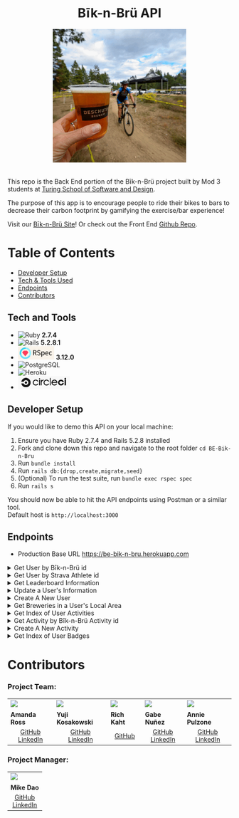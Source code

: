 <h1 align="center">Bīk-n-Brü API</h1>
<div align="center"><img src="doc/images/bikesbrews_giphy.gif" alt="Deschutes Brewery GIF" class="center" width="300" height="300"></div>

<br>
 
This repo is the Back End portion of the Bīk-n-Brü project built by Mod 3 students at [Turing School of Software and Design](https://turing.edu/). 

The purpose of this app is to encourage people to ride their bikes to bars to decrease their carbon footprint by gamifying the exercise/bar experience!

Visit our [Bīk-n-Brü Site](https://bik-n-bru.herokuapp.com/)! Or check out the Front End [Github Repo](https://github.com/Bik-n-Bru/FE-Bik-n-Bru-/).
<br>

# Table of Contents
- [Developer Setup](#setup)
- [Tech & Tools Used](#tech-and-tools)
- [Endpoints](#endpoints)
- [Contributors](#contributors)


## Tech and Tools
  - ![Ruby](https://img.shields.io/badge/Ruby-CC342D?style=for-the-badge&logo=ruby&logoColor=white) **2.7.4**
  - ![Rails](https://img.shields.io/badge/Ruby_on_Rails-CC0000?style=for-the-badge&logo=ruby-on-rails&logoColor=white) **5.2.8.1**
  - <img src="app/images/rspec_badge.png" alt="RSpec" height="30"> **3.12.0**
  - ![PostgreSQL](https://img.shields.io/badge/PostgreSQL-316192?style=for-the-badge&logo=postgresql&logoColor=white)
  - ![Heroku](https://img.shields.io/badge/Heroku-430098?style=for-the-badge&logo=heroku&logoColor=white)
  - <img src="app/images/CircleCi_logo.png" alt="Circle Ci" height="30">

## Developer Setup
  If you would like to demo this API on your local machine:
<ol>
  <li> Ensure you have Ruby 2.7.4 and Rails 5.2.8 installed </li>
  <li> Fork and clone down this repo and navigate to the root folder <code>cd BE-Bik-n-Bru</code></li>
  <li> Run <code>bundle install</code> </li>
  <li> Run <code>rails db:{drop,create,migrate,seed}</code> </li>
  <li> (Optional) To run the test suite, run <code>bundle exec rspec spec</code> </li>
  <li> Run <code>rails s</code> </li>
</ol>
You should now be able to hit the API endpoints using Postman or a similar tool.<br>
Default host is <code>http://localhost:3000</code>




  <!-- A user signs in using their [Strava](https://www.strava.com/) authentication. If they don't currently have a Strava Login there will be a link to take them to the Strava 
  website and create a login there.

  Upon logging in, the user will see
  The theoretical money that the user saves in gas costs by riding their bike is calculated when a bar trip is logged. That sum can then be used to 
  "purchase" drinks at the brewery they attended.
  The user will also be able to find breweries near their location, log their riding activy to a bar and earn badges for certain accomplishments (number of breweries
  visited, amount of CO2 they have offset by riding their bike vs driving and the chance to be on the app leader board based on miles ridden).  -->
 
## Endpoints

  - Production Base URL https://be-bik-n-bru.herokuapp.com

<details close>
<summary> Get User by Bīk-n-Brü id</summary><br>

  - GET "/api/v1/users/:id"<br>
  - Sample response body: <br>
    ```
      {
        "data": {
            "id": "2",
            "type": "user",
            "attributes": {
                "username": "testcase",
                "token": "12345abcde",
                "athlete_id": "12345",
                "city": "Not a city",
                "state": "Not a state"
              }
          }
      }
    ```
  
</details>

<details close>
<summary> Get User by Strava Athlete id</summary><br>

  - GET "/api/v1/users/:athlete_id?q=athlete_id"
  - Sample response body: 
    ```
      {
        "data": {
            "id": "2",
            "type": "user",
            "attributes": {
                "username": "testcase",
                "token": "12345abcde",
                "athlete_id": "12345",
                "city": "Not a city",
                "state": "Not a state"
              }
          }
      }
    ```
</details>

<details close>
<summary> Get Leaderboard Information</summary><br>

  - GET "/api/v1/leaderboard"
  - Sample response body: 
    ```
      {
        "data": [
          {
              "id": "",
              "type": "leader",
              "attributes": {
                  "username": "Muzgash",
                  "miles": 3039.5499999999997,
                  "beers": 363,
                  "co2_saved": 2735.6200000000003
              }
          },
          {
              "id": "",
              "type": "leader",
              "attributes": {
                  "username": "Eofor",
                  "miles": 3027.1300000000006,
                  "beers": 365,
                  "co2_saved": 2724.4199999999996
              }
          },
          {
              "id": "",
              "type": "leader",
              "attributes": {
                  "username": "Gléowine",
                  "miles": 3021.000000000001,
                  "beers": 360,
                  "co2_saved": 2718.93
              }
          },
          {...},
          {...},
        ...
        ]
      }
    ```
</details>


<details close>
<summary> Update a User's Information</summary><br>

  - PATCH "/api/v1/users/:user_id"<br>
  - Sample request body: <br>
    ```
       {
          "user": {
              "data": {
                          "city":"Eugene", 
                          "state":"Oregon"
                      }
          }
      }
    ```
  - Sample response body: <br>
    ```
      {
        :data=>{
            :id=>"5",
            :type=>"user",
            :attributes=>{
                :username=>"testcase",
                :token=>"12345abcde",
                :athlete_id=>"12345",
                :city=>"Eugene",
                :state=>"Oregon"
                }, 
                  :relationships=>
                    {:activities=>{
                      :data=>[]
                  }
              }
          }
      }
    ```
</details>

<details close>
<summary> Create A New User</summary><br>

  - POST "/api/v1/users"<br>
  - Sample request body: <br>
    ```
       {
          "user": {
              "data": {
                          "athlete_id":"12345678910112", 
                          "username":"testcase5", 
                          "token":"12345abcde"
                      }
          }
      }
    ```
  - Sample response body: <br>
    ```
      {
        :data=>{
            :id=>"5",
            :type=>"user",
            :attributes=>{
                :username=>"testcase5",
                :token=>"12345abcde",
                "athlete_id":"12345678910112",
                :city=>"Eugene",
                :state=>"Oregon"
                }, 
                  :relationships=>
                    {:activities=>{
                      :data=>[]
                  }
              }
          }
      }
    ```
</details>

<details close>
<summary> Get Breweries in a User's Local Area</summary><br>

  - GET "/api/v1/breweries/:user_id"
  - Sample response body:
    ```
      {
        "data": [
            {
                "id": "10-barrel-brewing-co-denver-denver",
                "type": "brewery",
                "attributes": {
                    "name": "10 Barrel Brewing Co - Denver",
                    "street_address": "2620 Walnut St",
                    "city": "Denver",
                    "state": "Colorado",
                    "zipcode": "80205-2231",
                    "phone": "7205738992",
                    "website_url": null
                }
            },
            {
                "id": "14er-brewing-company-denver",
                "type": "brewery",
                "attributes": {
                    "name": "14er Brewing Company",
                    "street_address": "2801 Walnut St",
                    "city": "Denver",
                    "state": "Colorado",
                    "zipcode": "80205-2235",
                    "phone": "7207731437",
                    "website_url": "http://www.14erBrewing.com"
                }
            },
            {
                "id": "aero-craft-brewing-denver",
                "type": "brewery",
                "attributes": {
                    "name": "Aero Craft Brewing",
                    "street_address": null,
                    "city": "Denver",
                    "state": "Colorado",
                    "zipcode": "80212-2199",
                    "phone": "3039185446",
                    "website_url": "http://www.aerocraft.beer"
                }
            },
            {...},
            {...},
          ...
        ]
      }
    ```
</details>

<details close>
<summary> Get Index of User Activities</summary><br>

  - GET "/api/v1/users/:user_id/activities"<br>
  - Sample response body: <br>
    ```
      {
        "data": [
            {
                "id": "701",
                "type": "activity",
                "attributes": {
                    "brewery_name": "Mirella Jenkins",
                    "distance": 92.64,
                    "calories": 2779,
                    "num_drinks": 11,
                    "drink_type": "Racer 5 India Pale Ale, Bear Republic Bre",
                    "dollars_saved": 14.74,
                    "lbs_carbon_saved": 83.38,
                    "created_at": "2023-01-10T13:18:37.335Z",
                    "user_id": 15
                },
                "relationships": {
                    "user": {
                        "data": {
                            "id": "15",
                            "type": "user"
                        }
                    }
                }
            },
            {
                "id": "702",
                "type": "activity",
                "attributes": {
                    "brewery_name": "Henry Adams",
                    "distance": 65.33,
                    "calories": 1959,
                    "num_drinks": 8,
                    "drink_type": "Stone IPA",
                    "dollars_saved": 10.39,
                    "lbs_carbon_saved": 58.8,
                    "created_at": "2023-01-10T13:18:37.354Z",
                    "user_id": 15
                },
                "relationships": {
                    "user": {
                        "data": {
                            "id": "15",
                            "type": "user"
                        }
                    }
                }
            },
            {...},
            {...},
          ...
        ]
      }
    ```
</details>

<details close>
<summary> Get Activity by Bīk-n-Brü Activity id</summary><br>

  - GET "/api/v1/acitivities/:activity_id"<br>
  - Sample response body: <br>
    ```
      {
          "data": {
              "id": "701",
              "type": "activity",
              "attributes": {
                  "brewery_name": "Mirella Jenkins",
                  "distance": 92.64,
                  "calories": 2779,
                  "num_drinks": 11,
                  "drink_type": "Racer 5 India Pale Ale, Bear Republic Bre",
                  "dollars_saved": 14.74,
                  "lbs_carbon_saved": 83.38,
                  "created_at": "2023-01-10T13:18:37.335Z",
                  "user_id": 15
              },
              "relationships": {
                  "user": {
                      "data": {
                          "id": "15",
                          "type": "user"
                      }
                  }
              }
          }
      }
    ```
  
</details>

<details close>
<summary> Create A New Activity</summary><br>

  - POST "/api/v1/activities"<br>
  - Sample request body: <br>
    ```
      {
          "activity": {
              "data": {
                          "brewery_name": "Name",
                          "drink_type": "IPA",
                          "user_id": "15"
                      }
          }
      }
    ```
  - Sample response body: <br>
    ```
      {
          "data": {
              "id": "701",
              "type": "activity",
              "attributes": {
                  "brewery_name": "Name",
                  "distance": 92.64,
                  "calories": 2779,
                  "num_drinks": 11,
                  "drink_type": "IPA",
                  "dollars_saved": 14.74,
                  "lbs_carbon_saved": 83.38,
                  "created_at": "2023-01-10T13:18:37.335Z",
                  "user_id": 15
              },
              "relationships": {
                  "user": {
                      "data": {
                          "id": "15",
                          "type": "user"
                      }
                  }
              }
          }
      }
    ```
</details>

<details close>
<summary> Get Index of User Badges</summary><br>

  - GET "/api/v1/users/:user_id/badges"<br>
  - Sample response body: <br>
    ```
      {
        "data": [
            {
                "id": "141",
                "type": "badge",
                "attributes": {
                    "title": "Completed 1 Activity"
                },
                "relationships": {
                    "user": {
                        "data": {
                            "id": "15",
                            "type": "user"
                        }
                    }
                }
            },
            {
                "id": "142",
                "type": "badge",
                "attributes": {
                    "title": "Cycled 100 miles"
                },
                "relationships": {
                    "user": {
                        "data": {
                            "id": "15",
                            "type": "user"
                        }
                    }
                }
            },
            {
                "id": "143",
                "type": "badge",
                "attributes": {
                    "title": "Cycled 500 miles"
                },
                "relationships": {
                    "user": {
                        "data": {
                            "id": "15",
                            "type": "user"
                        }
                    }
                }
            },
            {...},
            {...},
          ...
        ]
      }
    ```
  
</details>


# Contributors

### Project Team:
<table>
  <tr>
    <td><img src="https://avatars.githubusercontent.com/u/101589894?v=4" width=auto height=110px></td>
    <td><img src="https://avatars.githubusercontent.com/u/108035840?v=4" width=auto height=110px></td>
    <td><img src="https://avatars.githubusercontent.com/u/108554663?v=4" width=auto height=110px></td>
    <td><img src="https://avatars.githubusercontent.com/u/108249540?v=4" width=auto height=110px></td>
    <td><img src="https://avatars.githubusercontent.com/u/102780642?s=400&u=caf69a9ee867dd111a5c160cf96d6a8ca33add7c&v=4" width=auto height=110px></td>
  </tr>
  <tr>
    <td><strong>Amanda Ross</strong></td>
    <td><strong>Yuji Kosakowski</strong></td>
    <td><strong>Rich Kaht</strong></td>
    <td><strong>Gabe Nuñez</strong></td>
    <td><strong>Annie Pulzone</strong></td>
  </tr>
  <tr>
    <td>
      <div align="center"><a href="https://github.com/amikaross">GitHub</a><br>
      <a href="https://www.linkedin.com/in/amanda-ross-2a62093a/">LinkedIn</a></div>
    </td>
    <td>
      <div align="center"><a href="https://github.com/Yuji3000">GitHub</a><br>
      <a href="https://www.linkedin.com/in/yujikosa/">LinkedIn</a></div>
    </td>
    <td>
      <div align="center"><a href="https://github.com/Freeing3092">GitHub</a></div>
    </td>
    <td>
      <div align="center"><a href="https://github.com/MisterJackpots">GitHub</a><br>
      <a href="https://www.linkedin.com/in/gabriel-c-nunez/">LinkedIn</a></div>
    </td>
    <td>
      <div align="center"><a href="https://github.com/ajpulzone">GitHub </a><br>
      <a href="https://www.linkedin.com/in/annie-pulzone/">LinkedIn</a></div>
    </td>
  </tr>
</table>

### Project Manager:
<table>
  <tr>
    <td><img src="https://avatars.githubusercontent.com/u/3011748?v=4" width=110px height=auto></td>
  </tr>
  <tr>
    <td><strong>Mike Dao</strong></td>
  </tr>
  <tr>
    <td>
      <div align="center"><a href="https://https://github.com/mikedao">GitHub</a><br>
      <a href="https://www.linkedin.com/in/michaeldao/">LinkedIn</a></div>
    </td>
  </tr>
</table>



